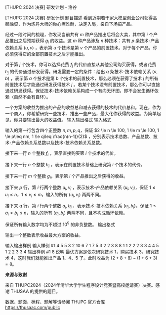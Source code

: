 



[THUPC 2024 决赛] 研发计划 - 洛谷














[THUPC 2024 决赛] 研发计划
题目描述
看到近期若干家大模型创业公司获得高额融资，作为炼丹大师的你心痒难耐，决定入局，亲自下场搞产品。

经过一段时间的梳理，你发现当前共有 $m$ 种产品推出后将会大卖，其中第 $i$ 个产品推出之后预期获得 $g_i$ 的收益。这 $m$ 种产品涉及 $n$ 种技术：共有 $p$ 条技术-产品依赖关系 $(u,v)$ ，表示第 $u$ 个技术是第 $v$ 个产品的前置技术。对于每个产品，你必须获得它的全部前置技术之后才能推出。

对于第 $j$ 个技术，你可以选择花费 $f_j$ 的代价直接从其他公司购买获得，或者花费 $h_j$ 的代价通过研发获得。研发需要一定的条件：给出 $q$ 条技术-技术依赖关系 $(a,b)$ ，表示第 $a$ 个技术是第 $b$ 个技术的前置技术，那么必须在获得了技术 $j$ 的所有前置技术后才能通过研发获得技术 $j$ 。若某个技术没有前置技术，那么你可以直接通过研发获得。保证技术-技术依赖关系构成一个有向无环图，即不会发生循环依赖（自然不会有自环）。

一个方案的收益为推出的产品的收益总和减去获得的技术的代价总和。现在，作为一个商人，你希望研究一些技术、推出一些产品，最大化你获得的收益。为简单起见，你只要输出最大的收益值。
输入输出格式
输入格式

输入的第一行包含四个正整数 $n,m,p,q$，保证 $2 \le n \le 100, 1 \le m \le 100, 1 \le p\leq nm, 1 \le q\leq \frac{n(n-1)}{2}$ ，分别表示技术总数、产品总数、技术-产品依赖关系总数以及技术-技术依赖关系总数。

接下来一行 $n$ 个整数 $f_i$ ，表示直接购买第 $i$ 个技术的代价。

接下来一行 $n$ 个整数 $h_i$ ，表示在前置技术基础上研究第 $i$ 个技术的代价。

接下来一行 $m$ 个整数 $g_i$，表示第 $i$ 个产品推出之后获得的收益。

接下来 $p$ 行，第 $i$ 行两个整数 $u_i,v_i$ ，表示技术-产品依赖关系 $(u_i,v_i)$，保证 $1 \le u_i \le n$，$1 \le v_i \le m$，输入的所有 $(u_i,v_i)$ 两两不同。

接下来 $q$ 行，第 $i$ 行两个整数 $a_i,b_i$ ，表示技术-技术依赖关系 $(a_i,b_i)$，保证 $1 \le a_i \ne b_i \le n$，输入的所有 $(a_i,b_i)$ 两两不同，且不构成循环依赖。

保证所有输入数字均为不超过 $10^9$ 的非负整数。
输出格式

输出一个整数表示收益最大方案的收益。

输入输出样例
输入样例 #1
4 5 5 3
2 10 6 7
1 7 5 3
2 2 3 8 8
1 1
2 2
2 3
3 4
4 5
1 2
2 3
3 4
输出样例 #1
8
说明
最优方案是依次研究技术 1，购买技术 3，研究技术 4，这时我们就能推出产品 1、4、5 了。此时收益为 $(2+8+8)-(1+6+3)=8$。

**来源与致谢**

来自 THUPC2024（2024年清华大学学生程序设计竞赛暨高校邀请赛）决赛。感谢 THUSAA 的提供的题目。

数据、题面、标程、题解等请参阅 THUPC 官方仓库 <https://thusaac.com/public>






